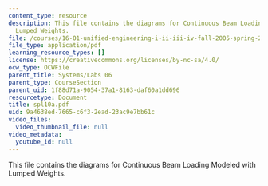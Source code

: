 ```yaml
---
content_type: resource
description: This file contains the diagrams for Continuous Beam Loading Modeled with
  Lumped Weights.
file: /courses/16-01-unified-engineering-i-ii-iii-iv-fall-2005-spring-2006/9a4638ed7665c6f32ead23ac9e7bb61c_spl10a.pdf
file_type: application/pdf
learning_resource_types: []
license: https://creativecommons.org/licenses/by-nc-sa/4.0/
ocw_type: OCWFile
parent_title: Systems/Labs 06
parent_type: CourseSection
parent_uid: 1f88d71a-9054-37a1-8163-daf60a1dd696
resourcetype: Document
title: spl10a.pdf
uid: 9a4638ed-7665-c6f3-2ead-23ac9e7bb61c
video_files:
  video_thumbnail_file: null
video_metadata:
  youtube_id: null
---
```

This file contains the diagrams for Continuous Beam Loading Modeled with Lumped Weights.